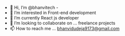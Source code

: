 - 👋 Hi, I’m @bhanvitech -
- 👀 I’m interested in Front-end development
- 🌱 I’m currently  React js developer
- 💞️ I’m looking to collaborate on ... freelance projects
- 📫 How to reach me ... bhanvidudeja9173@gmail.com

<!---
bhanvitech/bhanvitech is a ✨ special ✨ repository because its `README.md` (this file) appears on your GitHub profile.
You can click the Preview link to take a look at your changes.
--->
